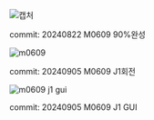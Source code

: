 ![캡처](https://github.com/user-attachments/assets/ba5eae7d-2649-4c18-9849-9611a548b3fe)

commit: 20240822 M0609 90%완성

![m0609](https://github.com/user-attachments/assets/4608651c-5407-4ba5-a0d5-2b3def1c7854)

commit: 20240905 M0609 J1회전

![m0609 j1 gui](https://github.com/user-attachments/assets/c0581782-52d3-4dda-9525-24b284e13bb0)

commit: 20240905 M0609 J1 GUI
